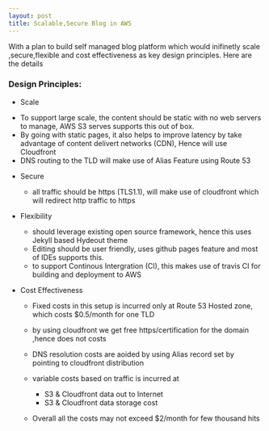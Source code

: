```yaml
---
layout: post
title: Scalable,Secure Blog in AWS
---
```


With a plan  to build self managed blog platform which would inifinetly scale ,secure,flexible and cost effectiveness as key design principles. Here are the details 


### Design Principles: 
* Scale
 
 - To support large scale, the content should be static with no web servers to manage, AWS S3 serves supports this out of box.
 - By going with static pages, it also helps to improve latency by take advantage of content delivert networks (CDN), Hence will use Cloudfront 
 - DNS routing to the TLD will make use of Alias Feature using Route 53
 
* Secure
  - all traffic should be https (TLS1.1), will make use of cloudfront which will redirect http traffic to https 
 
* Flexibility
  - should leverage existing open source framework, hence this uses Jekyll based Hydeout theme
  - Editing should be user friendly, uses github pages feature and most of IDEs supports this.
  - to support Continous Intergration (CI), this makes use of travis CI for building and deployment to AWS
  
* Cost Effectiveness
  - Fixed costs in this setup is incurred only at Route 53 Hosted zone, which costs $0.5/month for one TLD
 
  - by using cloudfront we get free https/certification for the domain ,hence does not costs
  - DNS resolution costs are aoided by using Alias record set by pointing to cloudfront distribution
  
  - variable costs based on traffic is incurred at
      - S3 & Cloudfront data out to Internet
      - S3 & Cloudfront data storage cost 
   - Overall all the costs may not exceed $2/month for few thousand hits
   
    


